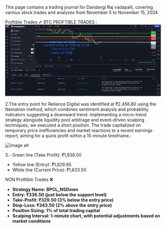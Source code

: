 This page contains a trading journal for Dandangi Raj vadapalli, covering various stock trades and analyses from November 5 to November 15, 2024

Proftible Trades ✔
BTC PROFTIBLE TRADES :
![image alt](https://github.com/rajdandangi/Stock_And_DayTrading/blob/863ec9ef0238581c36fc992e0dc56fd392e41963/stock.png)

2.The entry point for Reliance Digital was identified at ₹2,456.80 using the Nematron method, which combines sentiment analysis and probability indicators suggesting a downward trend. Implementing a micro-trend strategy alongside liquidity pool arbitrage and event-driven scalping techniques, we executed a short position. The trade capitalized on temporary price inefficiencies and market reactions to a recent earnings report, aiming for a quick profit within a 15-minute timeframe.:

![image alt](https://www.notion.so/Dandangi-Raj-vadapalli-Trading-journal-1350e870ef2a80d489ffd44d1a61794e?pvs=4#1370e870ef2a8060a6ebfcd61a585ef0)

3.- Green line (Take Profit): ₹1,838.00
- Yellow line (Entry): ₹1,829.95
- White line (Current Price): ₹1,833.50


NON Proftible Trades ❌

- **Strategy Name: BPCL_NSDown**
- **Entry: ₹336.50 (just below the support level)**
- **Take-Profit: ₹329.50 (3% below the entry price)**
- **Stop-Loss: ₹343.50 (2% above the entry price)**
- **Position Sizing: 1% of total trading capital**
- **Scalping Interval: 1-minute chart, with potential adjustments based on market conditions**
